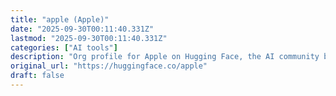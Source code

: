 ```yaml
---
title: "apple (Apple)"
date: "2025-09-30T00:11:40.331Z"
lastmod: "2025-09-30T00:11:40.331Z"
categories: ["AI tools"]
description: "Org profile for Apple on Hugging Face, the AI community building the future."
original_url: "https://huggingface.co/apple"
draft: false
---
```

